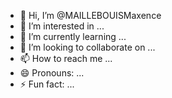 - 👋 Hi, I’m @MAILLEBOUISMaxence
- 👀 I’m interested in ...
- 🌱 I’m currently learning ...
- 💞️ I’m looking to collaborate on ...
- 📫 How to reach me ...
- 😄 Pronouns: ...
- ⚡ Fun fact: ...

<!---
MAILLEBOUISMaxence/MAILLEBOUISMaxence is a ✨ special ✨ repository because its `README.md` (this file) appears on your GitHub profile.
You can click the Preview link to take a look at your changes.
--->

